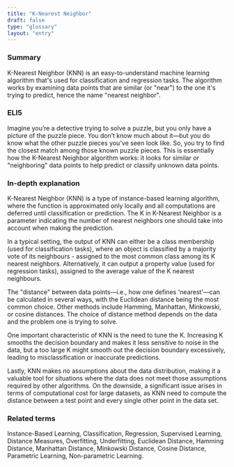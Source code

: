 ```yaml
---
title: "K-Nearest Neighbor"
draft: false
type: "glossary"
layout: "entry"
---
```


### Summary
K-Nearest Neighbor (KNN) is an easy-to-understand machine learning algorithm that's used for classification and regression tasks. The algorithm works by examining data points that are similar (or "near") to the one it's trying to predict, hence the name "nearest neighbor".

### ELI5
Imagine you’re a detective trying to solve a puzzle, but you only have a picture of the puzzle piece. You don’t know much about it—but you do know what the other puzzle pieces you've seen look like. So, you try to find the closest match among those known puzzle pieces. This is essentially how the K-Nearest Neighbor algorithm works: it looks for similar or "neighboring" data points to help predict or classify unknown data points.

### In-depth explanation
K-Nearest Neighbor (KNN) is a type of instance-based learning algorithm, where the function is approximated only locally and all computations are deferred until classification or prediction. The K in K-Nearest Neighbor is a parameter indicating the number of nearest neighbors one should take into account when making the prediction.

In a typical setting, the output of KNN can either be a class membership (used for classification tasks), where an object is classified by a majority vote of its neighbours - assigned to the most common class among its K nearest neighbors. Alternatively, it can output a property value (used for regression tasks), assigned to the average value of the K nearest neighbours.

The "distance" between data points—i.e., how one defines 'nearest'—can be calculated in several ways, with the Euclidean distance being the most common choice. Other methods include Hamming, Manhattan, Minkowski, or cosine distances. The choice of distance method depends on the data and the problem one is trying to solve.

One important characteristic of KNN is the need to tune the K. Increasing K smooths the decision boundary and makes it less sensitive to noise in the data, but a too large K might smooth out the decision boundary excessively, leading to misclassification or inaccurate predictions.

Lastly, KNN makes no assumptions about the data distribution, making it a valuable tool for situations where the data does not meet those assumptions required by other algorithms. On the downside, a significant issue arises in terms of computational cost for large datasets, as KNN need to compute the distance between a test point and every single other point in the data set.

### Related terms
Instance-Based Learning, Classification, Regression, Supervised Learning, Distance Measures, Overfitting, Underfitting, Euclidean Distance, Hamming Distance, Manhattan Distance, Minkowski Distance, Cosine Distance, Parametric Learning, Non-parametric Learning.
